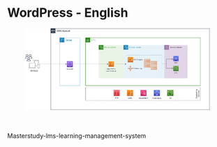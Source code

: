 # WordPress - English

<figure><img src="../.gitbook/assets/itbr-website.drawio.png" alt=""><figcaption></figcaption></figure>



\
\
Masterstudy-lms-learning-management-system
